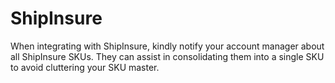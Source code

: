 # ShipInsure

When integrating with ShipInsure, kindly notify your account manager about all ShipInsure SKUs. They can assist in consolidating them into a single SKU to avoid cluttering your SKU master.
